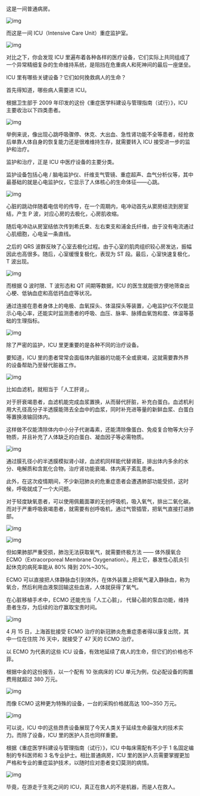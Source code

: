 这是一间普通病房。



![img](https://mmbiz.qpic.cn/mmbiz_png/SlOqFKqEO4EjpPYU8zLGkBVwcZUy6FtXhNicud0gtxibkVIw3YT2kpN2RVTLFjT2LvaOj0Zic2DbyQlZ7El6Aw6rg/640?wx_fmt=png)



而这是一间 ICU（Intensive Care Unit）重症监护室。



![img](https://mmbiz.qpic.cn/mmbiz_png/SlOqFKqEO4EjpPYU8zLGkBVwcZUy6FtXs5byiak4tlZbNa3jibJiaFk0jGonGbHMeTx9OicgfTm6JQgHClM9vukxkw/640?wx_fmt=png)



对比之下，你会发现 ICU 里遍布着各种各样的医疗设备，它们实际上共同组成了一个异常精细复杂的生命维持系统，是阻挡在危重病人和死神间的最后一座堡垒。



ICU 里有哪些关键设备？它们如何挽救病人的生命？



首先得知道，哪些病人需要进 ICU。



根据卫生部于 2009 年印发的这份《重症医学科建设与管理指南（试行）》，ICU 主要收治以下四类患者。



![img](https://mmbiz.qpic.cn/mmbiz_png/SlOqFKqEO4EjpPYU8zLGkBVwcZUy6FtXhXgpT2knBVyb5jBuZDTdjCDUfoTsoHWYVuwgTO9IzsaxbGdvyY62Xg/640?wx_fmt=png)



举例来说，像出现心跳呼吸骤停、休克、大出血、急性肾功能不全等患者，经抢救后单靠人体自身的恢复能力还是很难维持生存，就需要转入 ICU 接受进一步的监护和治疗。



监护和治疗，正是 ICU 中医疗设备的主要分类。



监护设备包括心电 / 脑电监护仪、纤维支气管镜、重症超声、血气分析仪等，其中最基础的就是心电监护仪，它显示了人体核心的生命体征——心跳。   





![img](https://mmbiz.qpic.cn/mmbiz_png/SlOqFKqEO4EjpPYU8zLGkBVwcZUy6FtXuibMQgPeeA3b9h0VvW3Lo3Xict2jUhME0yxc2wRGfAmDRNttrSI7s0qw/640?wx_fmt=png)

 

心脏的跳动伴随着电信号的传导，在一个周期内，电冲动首先从窦房结流到房室结，产生 P 波，对应心房的去极化，心房肌收缩。



随后电冲动从房室结依次传到希氏束、左右束支和浦金氏纤维，由于没有电流通过心肌细胞，心电呈一条直线。



之后的 QRS 波群反映了心室去极化过程。由于心室的肌肉组织较心房发达，振幅因此也高很多。随后，心室缓慢复极化，表现为 ST 段。最后，心室快速复极化，T 波出现。



![img](https://mmbiz.qpic.cn/mmbiz_png/SlOqFKqEO4EjpPYU8zLGkBVwcZUy6FtXiaDm0febtHrkEe8uILOFMHPib4WS42gVUeX4S1rdITVI7oUEYYKJMEqQ/640?wx_fmt=png)



而根据 Q 波时限、T 波形态和 QT 间期等数据，ICU 的医生就能很方便地筛查出心梗、低钠血症和高低钙血症等状况。



通过连接在患者身体上的电极、血氧探头、体温探头等装置，心电监护仪不仅能显示心电心率，还能实时监测患者的呼吸、血压、脉率、脉搏血氧饱和度、体温等基础的生理指标。 



![img](https://mmbiz.qpic.cn/mmbiz_gif/SlOqFKqEO4EjpPYU8zLGkBVwcZUy6FtXPib24JBZ8RzOnhMYznrYamx0QaPPGdfQwx7CcqicicnJbhibLHL2etP4LQ/640?wx_fmt=gif)



除了严密的监护，ICU 里更重要的是各种不同的治疗设备。



要知道，ICU 里的患者常常会面临体内脏器的功能不全或衰竭，这就需要靠外界的设备帮助乃至替代脏器工作。



![img](https://mmbiz.qpic.cn/mmbiz_gif/SlOqFKqEO4EjpPYU8zLGkBVwcZUy6FtXSesBwNtG8cibzcMf9IgibNJfzwC0ruccQSjnJNER1b2vQTicrPbzlJgaw/640?wx_fmt=gif)



比如血滤机，就相当于「人工肝肾」。



对于肝衰竭患者，血滤机能完成血浆置换，从而替代肝脏，补充白蛋白。血滤机利用大孔径高分子半透膜能筛去全血中的血浆，同时补充进等量的新鲜血浆、白蛋白等置换液输回体内。



这样做不仅能清除体内中小分子代谢毒素，还能清除像蛋白、免疫复合物等大分子物质，并且补充了人体缺乏的白蛋白、凝血因子等必需物质。



![img](https://mmbiz.qpic.cn/mmbiz_gif/SlOqFKqEO4EjpPYU8zLGkBVwcZUy6FtXnVDrZdubrwpPqKLTiaGZibDIUZrialqaTKpuZ6uw0hq9frQbQk0e08eUg/640?wx_fmt=gif)



通过膜孔径小的半透膜模拟肾小球，血滤机同样能代替肾脏，排出体内多余的水分、电解质和含氮化合物，治疗肾功能衰竭、体内离子紊乱患者。



此外，在这次疫情期间，不少新冠肺炎的危重症患者会遭遇肺部功能受损，这时候，呼吸就成了一个大问题。



对于轻度缺氧患者，可以使用佩戴面罩的无创呼吸机，吸入氧气，排出二氧化碳。而对于严重呼吸衰竭患者，就需要有创呼吸机，通过气管插管，把氧气直接打进肺部。



![img](https://mmbiz.qpic.cn/mmbiz_png/SlOqFKqEO4EjpPYU8zLGkBVwcZUy6FtXuQL3yAjFKviaWSyibywvWKsXnickwhuj9YfibvctzKlYiaSZD9X1eBRTGdA/640?wx_fmt=png)

![img](https://mmbiz.qpic.cn/mmbiz_png/SlOqFKqEO4EjpPYU8zLGkBVwcZUy6FtXpdAdkoibL2FbwMwGVSiblxiaSpYBXySHApSL4Q6IvGLsBzjEjOC7Dnl6A/640?wx_fmt=png)



但如果肺部严重受损，肺泡无法获取氧气，就需要终极方法 —— 体外膜氧合 ECMO（Extracorporeal Membrane Oxygenation）。用上它，暴发性心肌炎引起休克的病死率能从 80% 降到 20%~30%。



ECMO 可以直接把人体静脉血引到体外，在体外装置上把氧气灌入静脉血，称为氧合，然后利用血液泵回输这些血液，人体就获得了氧气。



在心脏移植手术中，ECMO 还能充当「人工心脏」， 代替心脏的泵血功能，维持患者生存，为后续的治疗赢取宝贵时间。



![img](https://mmbiz.qpic.cn/mmbiz_png/SlOqFKqEO4EjpPYU8zLGkBVwcZUy6FtX1kxib2cIk6Z5gFp1egbNa3L7U61I11lzqic7lwRXBCAyjvMSoiawZCUKQ/640?wx_fmt=png)



4 月 15 日，上海首批接受 ECMO 治疗的新冠肺炎危重症患者得以康复出院，其中一位在住院 76 天中，就接受了 47 天的 ECMO 治疗。



以 ECMO 为代表的这些 ICU 设备，有效地延续了病人的生命，但它们的价格也不菲。



根据中金的这份报告，以一个配有 10 张病床的 ICU 单元为例，仅必配设备的购置费用就超过 380 万元。  



![img](https://mmbiz.qpic.cn/mmbiz_png/SlOqFKqEO4EjpPYU8zLGkBVwcZUy6FtXISUN34qSHaUI85f0WDK3PBcezictrDpMBwlTsfT1je4iaWTIgm5waiawQ/640?wx_fmt=png)



而像 ECMO 这种更为特殊的设备，一台的采购价格就高达 100~350 万元。   





![img](https://mmbiz.qpic.cn/mmbiz_png/SlOqFKqEO4EjpPYU8zLGkBVwcZUy6FtXVnJZOuibyCCqjiaibWUI1Hdd0KZFYQ9NdS5rHfib19rKResjOqmUrGAlJA/640?wx_fmt=png)



可以说，ICU 中的这些昂贵设备展现了今天人类关于延续生命最强大的技术实力。而除了设备，ICU 里的医护人员也同样重要。



根据《重症医学科建设与管理指南（试行）》，ICU 中每床需配有不少于 1 名固定编制的专科医师和 3 名专业护士。相比普通病房，ICU 里的医护人员需要掌握更加严格和专业的重症监护技术，以随时应对患者变幻莫测的病情。



![img](https://mmbiz.qpic.cn/mmbiz_png/SlOqFKqEO4EjpPYU8zLGkBVwcZUy6FtXPyjqiciabBPLNXXCO7hMHYMXvZ1yiamd0LP64fCsiclSHe1QIV4yJcOzfg/640?wx_fmt=png)



毕竟，在游走于生死之间的 ICU，真正在救人的不是机器，而是人在救人。